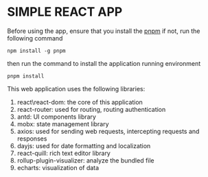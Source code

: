 # SIMPLE REACT APP

Before using the app, ensure that you install the [pnpm](https://pnpm.io/)
if not, run the following command
```
npm install -g pnpm
```
then run the command to install the application running environment
```
pnpm install
```

This web application uses the following libraries:
1. react\react-dom: the core of this application
2. react-router: used for routing, routing authentication
3. antd: UI components library
4. mobx: state management library
5. axios: used for sending web requests, intercepting requests and responses
6. dayjs: used for date formatting and localization
7. react-quill: rich text editor library
8. rollup-plugin-visualizer: analyze the bundled file
9. echarts: visualization of data
